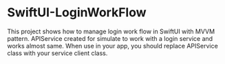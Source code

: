 # SwiftUI-LoginWorkFlow

This project shows how to manage login work flow in SwiftUI with MVVM pattern. 
APIService created for simulate to work with a login service and works almost same. When use in your app, you should replace APIService class with your service client class.
